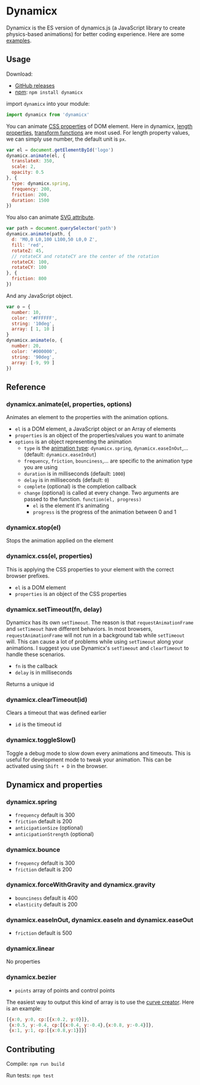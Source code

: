 # Dynamicx

Dynamicx is the ES version of dynamics.js (a JavaScript library to create physics-based animations) for better coding experience. Here are some [examples](https://51fe.github.io/dynamicx).

## Usage
Download:
- [GitHub releases](https://github.com/51fe/dynamicx/releases)
- [npm](https://www.npmjs.com/package/dynamicx): `npm install dynamicx`

import `dynamicx` into your module:

```javascript
import dynamicx from 'dynamicx'
```

You can animate [CSS properties](https://developer.mozilla.org/en-US/docs/Web/CSS/Reference) of DOM element. Here in  dynamicx, [length properties](https://developer.mozilla.org/en-US/docs/Web/CSS/length), [transform functions](https://developer.mozilla.org/en-US/docs/Web/CSS/transform-function) are most used. For length property values, we can simply use number, the default unit is `px`. 

```javascript
var el = document.getElementById('logo')
dynamicx.animate(el, {
  translateX: 350,
  scale: 2,
  opacity: 0.5
}, {
  type: dynamicx.spring,
  frequency: 200,
  friction: 200,
  duration: 1500
})
```

You also can animate [SVG attribute](https://developer.mozilla.org/en-US/docs/Web/SVG/Attribute).

```javascript
var path = document.querySelector('path')
dynamicx.animate(path, {
  d: 'M0,0 L0,100 L100,50 L0,0 Z',
  fill: 'red',
  rotateZ: 45,
  // rotateCX and rotateCY are the center of the rotation
  rotateCX: 100,
  rotateCY: 100
}, {
  friction: 800
})
```

And any JavaScript object.
```javascript
var o = {
  number: 10,
  color: '#FFFFFF',
  string: '10deg',
  array: [ 1, 10 ]
}
dynamicx.animate(o, {
  number: 20,
  color: '#000000',
  string: '90deg',
  array: [-9, 99 ]
})
```

## Reference
### dynamicx.animate(el, properties, options)
Animates an element to the properties with the animation options.
- `el` is a DOM element, a JavaScript object or an Array of elements
- `properties` is an object of the properties/values you want to animate
- `options` is an object representing the animation
  - `type` is the [animation type](#dynamicx-and-properties): `dynamicx.spring`, `dynamicx.easeInOut`,... (default: `dynamicx.easeInOut`)
  - `frequency`, `friction`, `bounciness`,... are specific to the animation type you are using
  - `duration` is in milliseconds (default: `1000`)
  - `delay` is in milliseconds (default: `0`)
  - `complete` (optional) is the completion callback
  - `change` (optional) is called at every change. Two arguments are passed to the function. `function(el, progress)`
    - `el` is the element it's animating
    - `progress` is the progress of the animation between 0 and 1

### dynamicx.stop(el)
Stops the animation applied on the element

### dynamicx.css(el, properties)
This is applying the CSS properties to your element with the correct browser prefixes.
- `el` is a DOM element
- `properties` is an object of the CSS properties

### dynamicx.setTimeout(fn, delay)
Dynamicx has its own `setTimeout`. The reason is that `requestAnimationFrame` and `setTimeout` have different behaviors. In most browsers, `requestAnimationFrame` will not run in a background tab while `setTimeout` will. This can cause a lot of problems while using `setTimeout` along your animations. I suggest you use Dynamicx's `setTimeout` and `clearTimeout` to handle these scenarios.
- `fn` is the callback
- `delay` is in milliseconds

Returns a unique id

### dynamicx.clearTimeout(id)
Clears a timeout that was defined earlier
- `id` is the timeout id

### dynamicx.toggleSlow()
Toggle a debug mode to slow down every animations and timeouts.
This is useful for development mode to tweak your animation.
This can be activated using `Shift + D` in the browser.

## Dynamicx and properties
### dynamicx.spring
- `frequency` default is 300
- `friction` default is 200
- `anticipationSize` (optional)
- `anticipationStrength` (optional)

### dynamicx.bounce
- `frequency` default is 300
- `friction` default is 200

### dynamicx.forceWithGravity and dynamicx.gravity
- `bounciness` default is 400
- `elasticity` default is 200

### dynamicx.easeInOut, dynamicx.easeIn and dynamicx.easeOut
- `friction` default is 500

### dynamicx.linear
No properties

### dynamicx.bezier
- `points` array of points and control points

The easiest way to output this kind of array is to use the [curve creator](https://51fe.github.io/dynamicx). Here is an example:

```javascript
[{x:0, y:0, cp:[{x:0.2, y:0}]},
 {x:0.5, y:-0.4, cp:[{x:0.4, y:-0.4},{x:0.8, y:-0.4}]},
 {x:1, y:1, cp:[{x:0.8,y:1}]}]
```

## Contributing
Compile: `npm run build`

Run tests: `npm test`